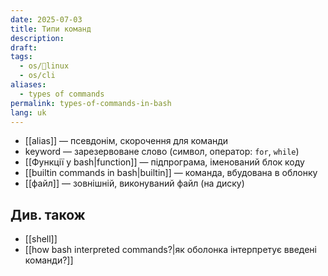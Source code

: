 ```yaml
---
date: 2025-07-03
title: Типи команд
description: 
draft: 
tags:
  - os/🐧linux
  - os/cli
aliases:
  - types of commands
permalink: types-of-commands-in-bash
lang: uk
---
```


- [[alias]] — псевдонім, скорочення для команди
- keyword — зарезервоване слово (символ, оператор: `for`, `while`)
- [[Функції у bash|function]] — підпрограма, іменований блок коду
- [[builtin commands in bash|builtin]] — команда, вбудована в облонку
- [[файл]] — зовнішній, виконуваний файл (на диску)

##  Див. також

- [[shell]]
- [[how bash interpreted commands?|як оболонка інтерпретує введені команди?]]
